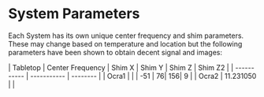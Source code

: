 # System Parameters

Each System has its own unique center frequency and shim parameters. These may change based on temperature and location but the following parameters have
been shown to obtain decent signal and images:

| Tabletop    | Center Frequency | Shim X | Shim Y | Shim Z  | Shim Z2 |
| ----------- | -----------      | --------      |
| Ocra1       |                  |  | -51 | 76| 156| 9 |
| Ocra2       | 11.231050        | |
